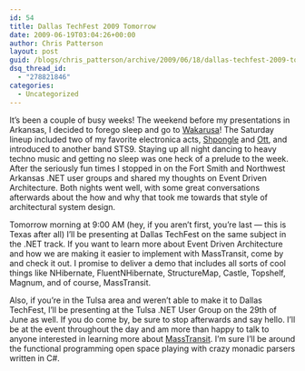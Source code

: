 ```yaml
---
id: 54
title: Dallas TechFest 2009 Tomorrow
date: 2009-06-19T03:04:26+00:00
author: Chris Patterson
layout: post
guid: /blogs/chris_patterson/archive/2009/06/18/dallas-techfest-2009-tomorrow.aspx
dsq_thread_id:
  - "278821846"
categories:
  - Uncategorized
---
```

It&#8217;s been a couple of busy weeks! The weekend before my presentations in Arkansas, I decided to forego sleep and go to [Wakarusa](http://www.wakarusa.com/)! The Saturday lineup included two of my favorite electronica acts, [Shpongle](http://www.twistedmusic.com/artists/shpongle) and [Ott](http://www.ottsonic.com/), and introduced to another band STS9. Staying up all night dancing to heavy techno music and getting no sleep was one heck of a prelude to the week. After the seriously fun times I stopped in on the Fort Smith and Northwest Arkansas .NET user groups and shared my thoughts on Event Driven Architecture. Both nights went well, with some great conversations afterwards about the how and why that took me towards that style of architectural system design.

Tomorrow morning at 9:00 AM (hey, if you aren&#8217;t first, you&#8217;re last &#8212; this is Texas after all) I&#8217;ll be presenting at Dallas TechFest on the same subject in the .NET track. If you want to learn more about Event Driven Architecture and how we are making it easier to implement with MassTransit, come by and check it out. I promise to deliver a demo that includes all sorts of cool things like NHibernate, FluentNHibernate, StructureMap, Castle, Topshelf, Magnum, and of course, MassTransit.

Also, if you&#8217;re in the Tulsa area and weren&#8217;t able to make it to Dallas TechFest, I&#8217;ll be presenting at the Tulsa .NET User Group on the 29th of June as well. If you do come by, be sure to stop afterwards and say hello. I&#8217;ll be at the event throughout the day and am more than happy to talk to anyone interested in learning more about [MassTransit](http://code.google.com/p/masstransit/). I&#8217;m sure I&#8217;ll be around the functional programming open space playing with crazy monadic parsers written in C#.